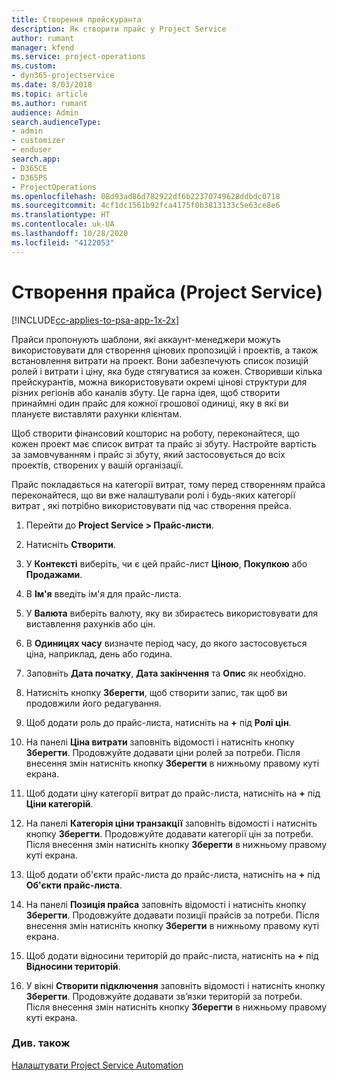 ```yaml
---
title: Створення прейскуранта
description: Як створити прайс у Project Service
author: rumant
manager: kfend
ms.service: project-operations
ms.custom:
- dyn365-projectservice
ms.date: 8/03/2018
ms.topic: article
ms.author: rumant
audience: Admin
search.audienceType:
- admin
- customizer
- enduser
search.app:
- D365CE
- D365PS
- ProjectOperations
ms.openlocfilehash: 08d93ad86d782922df6b22370749628ddbdc0718
ms.sourcegitcommit: 4cf1dc1561b92fca4175f0b3813133c5e63ce8e6
ms.translationtype: HT
ms.contentlocale: uk-UA
ms.lasthandoff: 10/28/2020
ms.locfileid: "4122053"
---
```

# <a name="create-a-price-list-project-service"></a>Створення прайса (Project Service)

[!INCLUDE[cc-applies-to-psa-app-1x-2x](../includes/cc-applies-to-psa-app-1x-2x.md)]

Прайси пропонують шаблони, які аккаунт-менеджери можуть використовувати для створення цінових пропозицій і проектів, а також встановлення витрати на проект. Вони забезпечують список позицій ролей і витрати і ціну, яка буде стягуватися за кожен. Створивши кілька прейскурантів, можна використовувати окремі цінові структури для різних регіонів або каналів збуту. Це гарна ідея, щоб створити принаймні один прайс для кожної грошової одиниці, яку в які ви плануєте виставляти рахунки клієнтам.  
  
Щоб створити фінансовий кошторис на роботу, переконайтеся, що кожен проект має список витрат та прайс зі збуту. Настройте вартість за замовчуванням і прайс зі збуту, який застосовується до всіх проектів, створених у вашій організації.  
  
Прайс покладається на категорії витрат, тому перед створенням прайса переконайтеся, що ви вже налаштували ролі і будь-яких категорії витрат , які потрібно використовувати під час створення прейса.  
  
1.  Перейти до **Project Service > Прайс-листи**.  
  
2.  Натисніть **Створити**.  
  
3.  У **Контексті** виберіть, чи є цей прайс-лист **Ціною**, **Покупкою** або **Продажами**.  
  
4.  В **Ім'я** введіть ім'я для прайс-листа.  
  
5.  У **Валюта** виберіть валюту, яку ви збираєтесь використовувати для виставлення рахунків або цін.  
  
6.  В **Одиницях часу** визначте період часу, до якого застосовується ціна, наприклад, день або година.  
  
7.  Заповніть **Дата початку**, **Дата закінчення** та **Опис** як необхідно.   
  
8.  Натисніть кнопку **Зберегти**, щоб створити запис, так щоб ви продовжили його редагування.  
  
9. Щоб додати роль до прайс-листа, натисніть на **+** під **Ролі цін**.  
  
10. На панелі **Ціна витрати** заповніть відомості і натисніть кнопку **Зберегти**. Продовжуйте додавати ціни ролей за потреби. Після внесення змін натисніть кнопку **Зберегти** в нижньому правому куті екрана.  
  
11. Щоб додати ціну категорії витрат до прайс-листа, натисніть на **+** під **Ціни категорій**.  
  
12. На панелі **Категорія ціни транзакції** заповніть відомості і натисніть кнопку **Зберегти**. Продовжуйте додавати категорії цін за потреби. Після внесення змін натисніть кнопку **Зберегти** в нижньому правому куті екрана.  
  
13. Щоб додати об'єкти прайс-листа до прайс-листа, натисніть на **+** під **Об'єкти прайс-листа**.  
  
14. На панелі **Позиція прайса** заповніть відомості і натисніть кнопку **Зберегти**. Продовжуйте додавати позиції прайсів за потреби. Після внесення змін натисніть кнопку **Зберегти** в нижньому правому куті екрана.  
  
15. Щоб додати відносини територій до прайс-листа, натисніть на **+** під **Відносини територій**.  
  
16. У вікні **Створити підключення** заповніть відомості і натисніть кнопку **Зберегти**. Продовжуйте додавати зв’язки територій за потреби. Після внесення змін натисніть кнопку **Зберегти** в нижньому правому куті екрана.  
  
### <a name="see-also"></a>Див. також  
 [Налаштувати Project Service Automation](../psa/configure.md)

